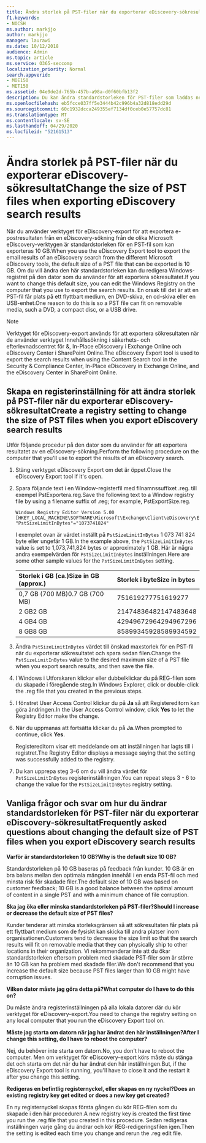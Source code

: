 ```yaml
---
title: Ändra storlek på PST-filer när du exporterar eDiscovery-sökresultat
f1.keywords:
- NOCSH
ms.author: markjjo
author: markjjo
manager: laurawi
ms.date: 10/12/2018
audience: Admin
ms.topic: article
ms.service: O365-seccomp
localization_priority: Normal
search.appverid:
- MOE150
- MET150
ms.assetid: 04e9de2d-765b-457b-a98a-d0f60bfb13f2
description: Du kan ändra standardstorleken för PST-filer som laddas ned till datorn när du exporterar eDiscovery-sökresultat.
ms.openlocfilehash: eb5fcce037ff5e3444b42c996b4a32d818edd29d
ms.sourcegitcommit: 60c1932dcca249355ef7134df0ceb0e57757dc81
ms.translationtype: MT
ms.contentlocale: sv-SE
ms.lasthandoff: 04/29/2020
ms.locfileid: "52161513"
---
```

# <a name="change-the-size-of-pst-files-when-exporting-ediscovery-search-results"></a><span data-ttu-id="b38c8-103">Ändra storlek på PST-filer när du exporterar eDiscovery-sökresultat</span><span class="sxs-lookup"><span data-stu-id="b38c8-103">Change the size of PST files when exporting eDiscovery search results</span></span>

<span data-ttu-id="b38c8-104">När du använder verktyget för eDiscovery-export för att exportera e-postresultaten från en eDiscovery-sökning från de olika Microsoft eDiscovery-verktygen är standardstorleken för en PST-fil som kan exporteras 10 GB.</span><span class="sxs-lookup"><span data-stu-id="b38c8-104">When you use the eDiscovery Export tool to export the email results of an eDiscovery search from the different Microsoft eDiscovery tools, the default size of a PST file that can be exported is 10 GB.</span></span> <span data-ttu-id="b38c8-105">Om du vill ändra den här standardstorleken kan du redigera Windows-registret på den dator som du använder för att exportera sökresultatet.</span><span class="sxs-lookup"><span data-stu-id="b38c8-105">If you want to change this default size, you can edit the Windows Registry on the computer that you use to export the search results.</span></span> <span data-ttu-id="b38c8-106">En orsak till det är att en PST-fil får plats på ett flyttbart medium, en DVD-skiva, en cd-skiva eller en USB-enhet.</span><span class="sxs-lookup"><span data-stu-id="b38c8-106">One reason to do this is so a PST file can fit on removable media, such a DVD, a compact disc, or a USB drive.</span></span> 
  
> [!NOTE]
> <span data-ttu-id="b38c8-107">Verktyget för eDiscovery-export används för att exportera sökresultaten när de använder verktyget Innehållssökning i säkerhets- och efterlevnadscentret för &, In-Place eDiscovery i Exchange Online och eDiscovery Center i SharePoint Online.</span><span class="sxs-lookup"><span data-stu-id="b38c8-107">The eDiscovery Export tool is used to export the search results when using the Content Search tool in the Security & Compliance Center, In-Place eDiscovery in Exchange Online, and the eDiscovery Center in SharePoint Online.</span></span>
  
## <a name="create-a-registry-setting-to-change-the-size-of-pst-files-when-you-export-ediscovery-search-results"></a><span data-ttu-id="b38c8-108">Skapa en registerinställning för att ändra storlek på PST-filer när du exporterar eDiscovery-sökresultat</span><span class="sxs-lookup"><span data-stu-id="b38c8-108">Create a registry setting to change the size of PST files when you export eDiscovery search results</span></span>

<span data-ttu-id="b38c8-109">Utför följande procedur på den dator som du använder för att exportera resultatet av en eDiscovery-sökning.</span><span class="sxs-lookup"><span data-stu-id="b38c8-109">Perform the following procedure on the computer that you'll use to export the results of an eDiscovery search.</span></span>
  
1. <span data-ttu-id="b38c8-110">Stäng verktyget eDiscovery Export om det är öppet.</span><span class="sxs-lookup"><span data-stu-id="b38c8-110">Close the eDiscovery Export tool if it's open.</span></span> 
    
2. <span data-ttu-id="b38c8-111">Spara följande text i en Window-registerfil med filnamnssuffixet .reg. till exempel PstExportera.reg.</span><span class="sxs-lookup"><span data-stu-id="b38c8-111">Save the following text to a Window registry file by using a filename suffix of .reg; for example, PstExportSize.reg.</span></span> 
    
    ```text
    Windows Registry Editor Version 5.00
    [HKEY_LOCAL_MACHINE\SOFTWARE\Microsoft\Exchange\Client\eDiscovery\ExportTool]
    "PstSizeLimitInBytes"="1073741824"
    ```

    <span data-ttu-id="b38c8-112">I exemplet ovan är värdet inställt på  `PstSizeLimitInBytes` 1 073 741 824 byte eller ungefär 1 GB.</span><span class="sxs-lookup"><span data-stu-id="b38c8-112">In the example above, the  `PstSizeLimitInBytes` value is set to 1,073,741,824 bytes or approximately 1 GB.</span></span> <span data-ttu-id="b38c8-113">Här är några andra exempelvärden för  `PstSizeLimitInBytes` inställningen.</span><span class="sxs-lookup"><span data-stu-id="b38c8-113">Here are some other sample values for the  `PstSizeLimitInBytes` setting.</span></span> 
    
    |<span data-ttu-id="b38c8-114">**Storlek i GB (ca.)**</span><span class="sxs-lookup"><span data-stu-id="b38c8-114">**Size in GB (approx.)**</span></span>|<span data-ttu-id="b38c8-115">**Storlek i byte**</span><span class="sxs-lookup"><span data-stu-id="b38c8-115">**Size in bytes**</span></span>|
    |:-----|:-----|
    |<span data-ttu-id="b38c8-116">0,7 GB (700 MB)</span><span class="sxs-lookup"><span data-stu-id="b38c8-116">0.7 GB (700 MB)</span></span>  <br/> |<span data-ttu-id="b38c8-117">751619277</span><span class="sxs-lookup"><span data-stu-id="b38c8-117">751619277</span></span>  <br/> |
    |<span data-ttu-id="b38c8-118">2 GB</span><span class="sxs-lookup"><span data-stu-id="b38c8-118">2 GB</span></span>  <br/> |<span data-ttu-id="b38c8-119">2147483648</span><span class="sxs-lookup"><span data-stu-id="b38c8-119">2147483648</span></span>  <br/> |
    |<span data-ttu-id="b38c8-120">4 GB</span><span class="sxs-lookup"><span data-stu-id="b38c8-120">4 GB</span></span>  <br/> |<span data-ttu-id="b38c8-121">4294967296</span><span class="sxs-lookup"><span data-stu-id="b38c8-121">4294967296</span></span>  <br/> |
    |<span data-ttu-id="b38c8-122">8 GB</span><span class="sxs-lookup"><span data-stu-id="b38c8-122">8 GB</span></span>  <br/> |<span data-ttu-id="b38c8-123">8589934592</span><span class="sxs-lookup"><span data-stu-id="b38c8-123">8589934592</span></span>  <br/> |
   
3. <span data-ttu-id="b38c8-124">Ändra `PstSizeLimitInBytes` värdet till önskad maxstorlek för en PST-fil när du exporterar sökresultatet och spara sedan filen.</span><span class="sxs-lookup"><span data-stu-id="b38c8-124">Change the `PstSizeLimitInBytes` value to the desired maximum size of a PST file when you export search results, and then save the file.</span></span> 
    
4. <span data-ttu-id="b38c8-125">I Windows i Utforskaren klickar eller dubbelklickar du på REG-filen som du skapade i föregående steg.</span><span class="sxs-lookup"><span data-stu-id="b38c8-125">In Windows Explorer, click or double-click the .reg file that you created in the previous steps.</span></span>
    
5. <span data-ttu-id="b38c8-126">I fönstret User Access Control klickar du på **Ja** så att Registereditorn kan göra ändringen.</span><span class="sxs-lookup"><span data-stu-id="b38c8-126">In the User Access Control window, click **Yes** to let the Registry Editor make the change.</span></span> 
    
6. <span data-ttu-id="b38c8-127">När du uppmanas att fortsätta klickar du på **Ja.**</span><span class="sxs-lookup"><span data-stu-id="b38c8-127">When prompted to continue, click **Yes**.</span></span>
    
    <span data-ttu-id="b38c8-128">Registereditorn visar ett meddelande om att inställningen har lagts till i registret.</span><span class="sxs-lookup"><span data-stu-id="b38c8-128">The Registry Editor displays a message saying that the setting was successfully added to the registry.</span></span>
    
7. <span data-ttu-id="b38c8-129">Du kan upprepa steg 3–6 om du vill ändra värdet för  `PstSizeLimitInBytes` registerinställningen.</span><span class="sxs-lookup"><span data-stu-id="b38c8-129">You can repeat steps 3 - 6 to change the value for the  `PstSizeLimitInBytes` registry setting.</span></span> 
  
## <a name="frequently-asked-questions-about-changing-the-default-size-of-pst-files-when-you-export-ediscovery-search-results"></a><span data-ttu-id="b38c8-130">Vanliga frågor och svar om hur du ändrar standardstorleken för PST-filer när du exporterar eDiscovery-sökresultat</span><span class="sxs-lookup"><span data-stu-id="b38c8-130">Frequently asked questions about changing the default size of PST files when you export eDiscovery search results</span></span>

 <span data-ttu-id="b38c8-131">**Varför är standardstorleken 10 GB?**</span><span class="sxs-lookup"><span data-stu-id="b38c8-131">**Why is the default size 10 GB?**</span></span>
  
<span data-ttu-id="b38c8-132">Standardstorleken på 10 GB baseras på feedback från kunder. 10 GB är en bra balans mellan den optimala mängden innehåll i en enda PST-fil och med minsta risk för skadade filer.</span><span class="sxs-lookup"><span data-stu-id="b38c8-132">The default size of 10 GB was based on customer feedback; 10 GB is a good balance between the optimal amount of content in a single PST and with a minimum chance of file corruption.</span></span>
  
 <span data-ttu-id="b38c8-133">**Ska jag öka eller minska standardstorleken på PST-filer?**</span><span class="sxs-lookup"><span data-stu-id="b38c8-133">**Should I increase or decrease the default size of PST files?**</span></span>
  
<span data-ttu-id="b38c8-134">Kunder tenderar att minska storleksgränsen så att sökresultaten får plats på ett flyttbart medium som de fysiskt kan skicka till andra platser inom organisationen.</span><span class="sxs-lookup"><span data-stu-id="b38c8-134">Customers tend to decrease the size limit so that the search results will fit on removable media that they can physically ship to other locations in their organization.</span></span> <span data-ttu-id="b38c8-135">Vi rekommenderar inte att du ökar standardstorleken eftersom problem med skadade PST-filer som är större än 10 GB kan ha problem med skadade filer.</span><span class="sxs-lookup"><span data-stu-id="b38c8-135">We don't recommend that you increase the default size because PST files larger than 10 GB might have corruption issues.</span></span>
  
 <span data-ttu-id="b38c8-136">**Vilken dator måste jag göra detta på?**</span><span class="sxs-lookup"><span data-stu-id="b38c8-136">**What computer do I have to do this on?**</span></span>
  
<span data-ttu-id="b38c8-137">Du måste ändra registerinställningen på alla lokala datorer där du kör verktyget för eDiscovery-export.</span><span class="sxs-lookup"><span data-stu-id="b38c8-137">You need to change the registry setting on any local computer that you run the eDiscovery Export tool on.</span></span>
  
 <span data-ttu-id="b38c8-138">**Måste jag starta om datorn när jag har ändrat den här inställningen?**</span><span class="sxs-lookup"><span data-stu-id="b38c8-138">**After I change this setting, do I have to reboot the computer?**</span></span>
  
<span data-ttu-id="b38c8-139">Nej, du behöver inte starta om datorn.</span><span class="sxs-lookup"><span data-stu-id="b38c8-139">No, you don't have to reboot the computer.</span></span> <span data-ttu-id="b38c8-140">Men om verktyget för eDiscovery-export körs måste du stänga det och starta om det när du har ändrat den här inställningen.</span><span class="sxs-lookup"><span data-stu-id="b38c8-140">But, if the eDiscovery Export tool is running, you'll have to close it and the restart it after you change this setting.</span></span>
  
 <span data-ttu-id="b38c8-141">**Redigeras en befintlig registernyckel, eller skapas en ny nyckel?**</span><span class="sxs-lookup"><span data-stu-id="b38c8-141">**Does an existing registry key get edited or does a new key get created?**</span></span>
  
<span data-ttu-id="b38c8-142">En ny registernyckel skapas första gången du kör REG-filen som du skapade i den här proceduren.</span><span class="sxs-lookup"><span data-stu-id="b38c8-142">A new registry key is created the first time you run the .reg file that you created in this procedure.</span></span> <span data-ttu-id="b38c8-143">Sedan redigeras inställningen varje gång du ändrar och kör REG-redigeringsfilen igen.</span><span class="sxs-lookup"><span data-stu-id="b38c8-143">Then the setting is edited each time you change and rerun the .reg edit file.</span></span>
